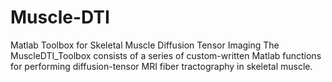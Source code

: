 # Muscle-DTI
Matlab Toolbox for Skeletal Muscle Diffusion Tensor Imaging 
  The MuscleDTI_Toolbox consists of a series of custom-written Matlab functions for performing diffusion-tensor MRI fiber tractography in skeletal muscle. 
